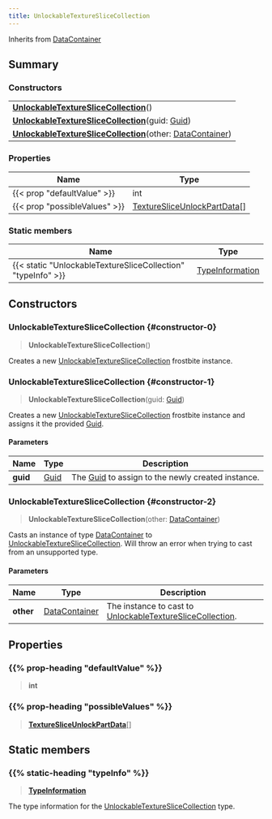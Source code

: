 ```yaml
---
title: UnlockableTextureSliceCollection
---
```


Inherits from [DataContainer](/vext/ref/shared/type/datacontainer)

## Summary

### Constructors

|  |
| --- |
| **[UnlockableTextureSliceCollection](#constructor-0)**() |
| **[UnlockableTextureSliceCollection](#constructor-1)**(guid: [Guid](/vext/ref/shared/type/guid)) |
| **[UnlockableTextureSliceCollection](#constructor-2)**(other: [DataContainer](/vext/ref/shared/type/datacontainer)) |

### Properties

| Name | Type |
| ---- | ---- |
| {{< prop "defaultValue" >}} | int |
| {{< prop "possibleValues" >}} | [TextureSliceUnlockPartData](/vext/ref/fb/texturesliceunlockpartdata)[] |

### Static members

| Name | Type |
| ---- | ---- |
| {{< static "UnlockableTextureSliceCollection" "typeInfo" >}} | [TypeInformation](/vext/ref/shared/type/typeinformation) |

## Constructors

### UnlockableTextureSliceCollection {#constructor-0}

> **UnlockableTextureSliceCollection**()

Creates a new [UnlockableTextureSliceCollection](/vext/ref/fb/unlockabletextureslicecollection) frostbite instance.

### UnlockableTextureSliceCollection {#constructor-1}

> **UnlockableTextureSliceCollection**(guid: [Guid](/vext/ref/shared/type/guid))

Creates a new [UnlockableTextureSliceCollection](/vext/ref/fb/unlockabletextureslicecollection) frostbite instance and assigns it the provided [Guid](/vext/ref/shared/type/guid).

#### Parameters

| Name | Type | Description |
| ---- | ---- | ----------- |
| **guid** | [Guid](/vext/ref/shared/type/guid) | The [Guid](/vext/ref/shared/type/guid) to assign to the newly created instance. |

### UnlockableTextureSliceCollection {#constructor-2}

> **UnlockableTextureSliceCollection**(other: [DataContainer](/vext/ref/shared/type/datacontainer))

Casts an instance of type [DataContainer](/vext/ref/shared/type/datacontainer) to [UnlockableTextureSliceCollection](/vext/ref/fb/unlockabletextureslicecollection). Will throw an error when trying to cast from an unsupported type.

#### Parameters

| Name | Type | Description |
| ---- | ---- | ----------- |
| **other** | [DataContainer](/vext/ref/shared/type/datacontainer) | The instance to cast to [UnlockableTextureSliceCollection](/vext/ref/fb/unlockabletextureslicecollection). |

## Properties

### {{% prop-heading "defaultValue" %}}

> **int**

### {{% prop-heading "possibleValues" %}}

> **[TextureSliceUnlockPartData](/vext/ref/fb/texturesliceunlockpartdata)**[]

## Static members

### {{% static-heading "typeInfo" %}}

> **[TypeInformation](/vext/ref/shared/type/typeinformation)**

The type information for the [UnlockableTextureSliceCollection](/vext/ref/fb/unlockabletextureslicecollection) type.

